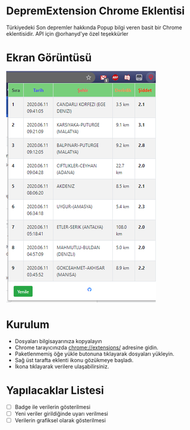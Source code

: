 # DepremExtension Chrome Eklentisi
Türkiyedeki Son depremler hakkında Popup bilgi veren basit bir Chrome eklentisidir.
API için @orhanyd'ye özel teşekkürler
# Ekran Görüntüsü
![Title](https://github.com/HakanYilmazzz/DepremExtension/blob/master/assets/_images/ss.png)

# Kurulum
* Dosyaları bilgisayarınıza kopyalayın
* Chrome tarayıcınızda [chrome://extensions/](chrome://extensions/) adresine gidin.
* Paketlenmemiş öğe yükle butonuna tıklayarak dosyaları yükleyin.
* Sağ üst tarafta eklenti ikonu gözükmeye başladı.
* İkona tıklayarak verilere ulaşabilirsiniz.

# Yapılacaklar Listesi

- [ ] Badge ile verilerin gösterilmesi
- [ ] Yeni veriler girildiğinde uyarı verilmesi
- [ ] Verilerin grafiksel olarak gösterilmesi 
